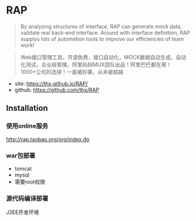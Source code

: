 # RAP

> By analyzing structures of interface, RAP can generate mock data, validate real back-end interface. Around with interface definition, RAP supplys lots of automation tools to improve our efficiencies of team work!

> Web接口管理工具，开源免费，接口自动化，MOCK数据自动生成，自动化测试，企业级管理。阿里妈妈MUX团队出品！阿里巴巴都在用！1000+公司的选择！一直被抄袭，从未被超越

* site: <https://thx.github.io/RAP/>
* github: <https://github.com/thx/RAP>

## Installation

### 使用online服务

<http://rap.taobao.org/org/index.do>


### war包部署

* tomcat
* mysql
* 需要root权限


### 源代码编译部署

J2EE开发环境



